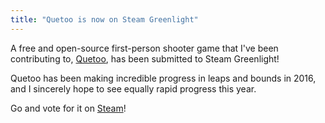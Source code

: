 ```yaml
---
title: "Quetoo is now on Steam Greenlight"
---
```


A free and open-source first-person shooter game that I've been contributing to,
[Quetoo](http://quetoo.org), has been submitted to Steam Greenlight!

Quetoo has been making incredible progress in leaps and bounds in 2016, and I
sincerely hope to see equally rapid progress this year.

Go and vote for it on
[Steam](https://steamcommunity.com/sharedfiles/filedetails/?id=850566384)!
